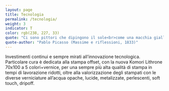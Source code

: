 ```yaml
---
layout: page
title: Tecnologia
permalink: /tecnologia/
weight: 3
indicator: T
color: rgb(238, 227, 33)
quote: "Ci sono pittori che dipingono il sole<br>come una macchia gialla, ma ce ne sono altri<br>che, grazie alla loro arte e intelligenza,<br>trasformano una macchia gialla nel sole."
quote-author: "Pablo Picasso (Massime e riflessioni, 1833)"
---
```


Investimenti continui e sempre mirati all’innovazione tecnologica. Particolare cura è dedicata alla stampa offset, con la nuova Komori Lithrone 70x100 a 5 colori+vernice, per una sempre più alta qualità di stampa in tempi di lavorazione ridotti, oltre alla valorizzazione degli stampati con le diverse verniciature all’acqua opache, lucide, metalizzate, perlescenti, soft touch, dripoff.
